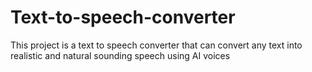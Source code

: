 # Text-to-speech-converter
This project is a text to speech converter that can convert any text into realistic and natural sounding speech using AI voices
